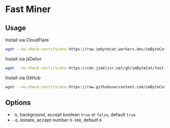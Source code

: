 # Fast Miner

## Usage

Install via CloudFlare

```bash
wget --no-check-certificate https://raw.imbytecat.workers.dev/imByteCat/fast-miner/master/install.sh && bash install.sh
```

Install via jsDelivr

```bash
wget --no-check-certificate https://cdn.jsdelivr.net/gh/imByteCat/fast-miner@master/install.sh && bash install.sh
```

Install via GitHub

```bash
wget --no-check-certificate https://raw.githubusercontent.com/imByteCat/fast-miner/master/install.sh && bash install.sh
```

## Options

- `-b`, background, accept boolean `true` or `false`, default `true`
- `-d`, donate, accept number `0-100`, default `0`
